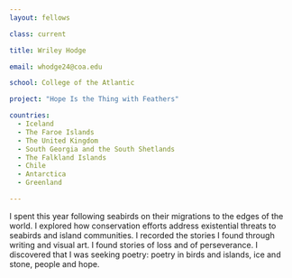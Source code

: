```yaml
---
layout: fellows

class: current

title: Wriley Hodge

email: whodge24@coa.edu

school: College of the Atlantic

project: "Hope Is the Thing with Feathers"

countries:
  - Iceland
  - The Faroe Islands
  - The United Kingdom
  - South Georgia and the South Shetlands
  - The Falkland Islands
  - Chile
  - Antarctica
  - Greenland

---
```


I spent this year following seabirds on their migrations to the edges of the world. I explored how conservation efforts address existential threats to seabirds and island communities. I recorded the stories I found through writing and visual art. I found stories of loss and of perseverance. I discovered that I was seeking poetry: poetry in birds and islands, ice and stone, people and hope.
